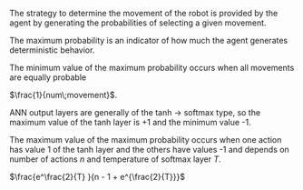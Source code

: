 The strategy to determine the movement of the robot is provided by the agent by generating the probabilities of selecting a given movement.

The maximum probability is an indicator of how much the agent generates deterministic behavior.

The minimum value of the maximum probability occurs when all movements are equally probable

$\frac{1}{num\;movement}$.

ANN output layers are generally of the tanh -> softmax type, so the maximum value of the tanh layer is +1 and the minimum value -1.

The maximum value of the maximum probability occurs when one action has value 1 of the tanh layer and the others have values -1 and depends on number of actions $n$ and temperature of softmax layer $T$.

$\frac{e^\frac{2}{T} }{n - 1 + e^{\frac{2}{T}}}$

